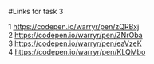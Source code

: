 #Links for task 3

1 https://codepen.io/warryr/pen/zQRBxj  
2 https://codepen.io/warryr/pen/ZNrOba  
3 https://codepen.io/warryr/pen/eaVzeK  
4 https://codepen.io/warryr/pen/KLQMbo  